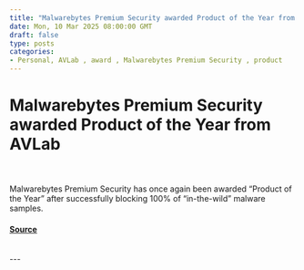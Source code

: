 ```yaml
---
title: "Malwarebytes Premium Security awarded Product of the Year from AVLab"
date: Mon, 10 Mar 2025 08:00:00 GMT
draft: false
type: posts
categories: 
- Personal, AVLab , award , Malwarebytes Premium Security , product 
---
```

# Malwarebytes Premium Security awarded Product of the Year from AVLab

<br/>

<br/>
Malwarebytes Premium Security has once again been awarded “Product of the Year” after successfully blocking 100% of “in-the-wild” malware samples.

#### [Source](https://www.malwarebytes.com/blog/personal/2025/03/malwarebytes-premium-security-awarded-product-of-the-year-from-avlab)

<br/>
---
